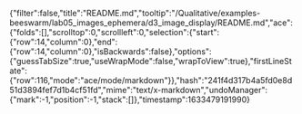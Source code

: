 {"filter":false,"title":"README.md","tooltip":"/Qualitative/examples-beeswarm/lab05_images_ephemera/d3_image_display/README.md","ace":{"folds":[],"scrolltop":0,"scrollleft":0,"selection":{"start":{"row":14,"column":0},"end":{"row":14,"column":0},"isBackwards":false},"options":{"guessTabSize":true,"useWrapMode":false,"wrapToView":true},"firstLineState":{"row":116,"mode":"ace/mode/markdown"}},"hash":"241f4d317b4a5fd0e8d51d3894fef7d1b4cf51fd","mime":"text/x-markdown","undoManager":{"mark":-1,"position":-1,"stack":[]},"timestamp":1633479191990}